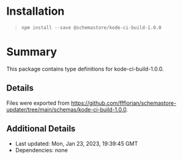 # Installation
> `npm install --save @schemastore/kode-ci-build-1.0.0`

# Summary
This package contains type definitions for kode-ci-build-1.0.0.

## Details
Files were exported from https://github.com/ffflorian/schemastore-updater/tree/main/schemas/kode-ci-build-1.0.0.

## Additional Details
* Last updated: Mon, Jan 23, 2023, 19:39:45 GMT
* Dependencies: none
